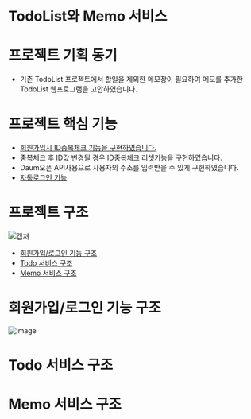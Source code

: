 # TodoList와 Memo 서비스
# 프로젝트 기획 동기
- 기존 TodoList 프로젝트에서 할일을 제외한 메모장이 필요하여 메모를 추가한 TodoList 웹프로그램을 고안하였습니다.
# 프로젝트 핵심 기능
- [회원가입시 ID중복체크 기능을 구현하였습니다.](https://github.com/aon949494/final/blob/master/src/main/webapp/WEB-INF/join.jsp)
- 중복체크 후 ID값 변경될 경우 ID중복체크 리셋기능을 구현하였습니다.
- Daum오픈 API사용으로 사용자의 주소를 입력받을 수 있게 구현하였습니다.
- [자동로그인 기능](https://github.com/aon949494/final/blob/master/src/main/java/org/zerock/finals/controller/LoginController.java)
# 프로젝트 구조
![캡처](https://github.com/aon949494/final/assets/149350230/85239870-6294-4544-bc32-6721f1b4c51f)
- [회원가입/로그인 기능 구조](https://github.com/aon949494/final#%ED%9A%8C%EC%9B%90%EA%B0%80%EC%9E%85%EB%A1%9C%EA%B7%B8%EC%9D%B8-%EA%B8%B0%EB%8A%A5-%EA%B5%AC%EC%A1%B0)
- [Todo 서비스 구조](https://github.com/aon949494/final#todo-%EC%84%9C%EB%B9%84%EC%8A%A4-%EA%B5%AC%EC%A1%B0)
- [Memo 서비스 구조](https://github.com/aon949494/final/edit/master/README.md#memo-%EC%84%9C%EB%B9%84%EC%8A%A4-%EA%B5%AC%EC%A1%B0)
# 회원가입/로그인 기능 구조
![image](https://github.com/aon949494/final/assets/149350230/225fd7e1-b459-4573-9a58-251a2dfc8491)
# Todo 서비스 구조
# Memo 서비스 구조


